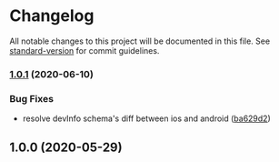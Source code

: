 # Changelog

All notable changes to this project will be documented in this file. See [standard-version](https://github.com/conventional-changelog/standard-version) for commit guidelines.

### [1.0.1](https://registry.code.tuya-inc.top/xinxin.li/tuya-panel-kit-template/compare/@template/cooker@1.0.0...@template/cooker@1.0.1) (2020-06-10)


### Bug Fixes

* resolve devInfo schema's diff between ios and android ([ba629d2](https://github.com/TuyaInc/tuya-panel-kit-template/commit/ba629d2a7c6636c829d06c24924678d3b6ee66eb))

## 1.0.0 (2020-05-29)
